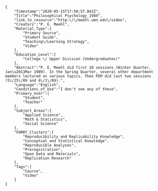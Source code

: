 
    {
        "Timestamp":"2020-05-15T17:50:57.842Z",
        "Title":"Philosophical Psychology 1989",
        "link_to_resource":"http:\/\/meehl.umn.edu\/video",
        "Creators":"P. E. Meehl",
        "Material_Type":[
            "Primary Source",
            "Student Guide",
            "Teaching\/Learning Strategy",
            "Video"
        ],
        "Education_Level":[
            "College \/ Upper Division (Undergraduates)"
        ],
        "Abstract":"P. E. Meehl did first 10 sessions (Winter Quarter, Jan\u2013Mar 1989). In the Spring Quarter, several other department members lectured on various topics. Then PEM did last two sessions (5\/25\/89 and 6\/1\/89).",
        "Language":"English",
        "Conditions_of_Use":"I don't see any of these",
        "Primary_User":[
            "Student",
            "Teacher"
        ],
        "Subject_Areas":[
            "Applied Science",
            "Math & Statistics",
            "Social Science"
        ],
        "FORRT_Clusters":[
            "Reproducibility and Replicability Knowledge",
            "Conceptual and Statistical Knowledge",
            "Reproducible Analyses",
            "Preregistration",
            "Open Data and Materials",
            "Replication Research"
        ],
        "Tags":[
            "Course",
            "Video"
        ]
    }
